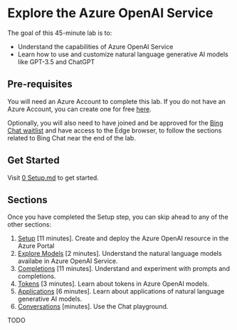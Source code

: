 # Explore the Azure OpenAI Service

The goal of this 45-minute lab is to:
  * Understand the capabilities of Azure OpenAI Service
  * Learn how to use and customize natural language generative AI models like GPT-3.5 and ChatGPT

## Pre-requisites

You will need an Azure Account to complete this lab. If you do not have an Azure Account, you can create one for free [here](https://azure.microsoft.com/en-us/free/).

Optionally, you will also need to have joined and be approved for the [Bing Chat waitlist](https://bing.com/new) and have access to the Edge browser, to follow the sections related to Bing Chat near the end of the lab.

## Get Started

Visit [0 Setup.md](0%20Setup.md) to get started.

## Sections

Once you have completed the Setup step, you can skip ahead to any of the other sections:

1. [Setup](0%20Setup.md) [11 minutes]. Create and deploy the Azure OpenAI resource in the Azure Portal
1. [Explore Models](1%20Explore%20Models.md) [2 minutes]. Understand the natural language models availabe in Azure OpenAI Service.
1. [Completions](2%20Completions.md) [11 minutes]. Understand and experiment with prompts and completions.
1. [Tokens](3%20Tokens.md) [3 minutes]. Learn about tokens in Azure OpenAI models.
1. [Applications](4%20Applications.md) [6 minutes]. Learn about applications of natural language generative AI models.
1. [Conversations](5%20Conversations.md) [minutes]. Use the Chat playground.

TODO



  




  
